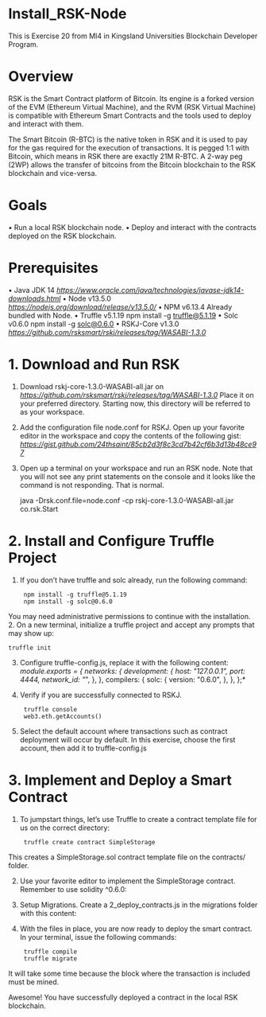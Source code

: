 # Install_RSK-Node
This is Exercise 20 from MI4 in Kingsland Universities Blockchain Developer Program.

# Overview

RSK is the Smart Contract platform of Bitcoin. Its engine is a forked version of the EVM (Ethereum Virtual Machine),
and the RVM (RSK Virtual Machine) is compatible with Ethereum Smart Contracts and the tools used to deploy and
interact with them.

The Smart Bitcoin (R-BTC) is the native token in RSK and it is used to pay for the gas required for the execution of
transactions. It is pegged 1:1 with Bitcoin, which means in RSK there are exactly 21M R-BTC. A 2-way peg (2WP)
allows the transfer of bitcoins from the Bitcoin blockchain to the RSK blockchain and vice-versa.

# Goals

• Run a local RSK blockchain node.
• Deploy and interact with the contracts deployed on the RSK blockchain.

# Prerequisites

• Java JDK 14 *https://www.oracle.com/java/technologies/javase-jdk14-downloads.html*
• Node v13.5.0 *https://nodejs.org/download/release/v13.5.0/*
• NPM v6.13.4 Already bundled with Node.
• Truffle v5.1.19 npm install -g truffle@5.1.19
• Solc v0.6.0 npm install -g solc@0.6.0
• RSKJ-Core v1.3.0 *https://github.com/rsksmart/rskj/releases/tag/WASABI-1.3.0*

# 1. Download and Run RSK

1. Download rskj-core-1.3.0-WASABI-all.jar on *https://github.com/rsksmart/rskj/releases/tag/WASABI-1.3.0*
Place it on your preferred directory. Starting now, this directory will be referred to as your workspace.

2. Add the configuration file node.conf for RSKJ. Open up your favorite editor in the workspace and copy the
contents of the following gist:
*https://gist.github.com/24thsaint/85cb2d3f8c3cd7b42cf6b3d13b48ce97*

3. Open up a terminal on your workspace and run an RSK node. Note that you will not see any print statements
on the console and it looks like the command is not responding. That is normal.

    java -Drsk.conf.file=node.conf -cp rskj-core-1.3.0-WASABI-all.jar co.rsk.Start
    
# 2. Install and Configure Truffle Project

1. If you don’t have truffle and solc already, run the following command:

        npm install -g truffle@5.1.19
        npm install -g solc@0.6.0

You may need administrative permissions to continue with the installation.
2. On a new terminal, initialize a truffle project and accept any prompts that may show up:

    truffle init
    
3. Configure truffle-config.js, replace it with the following content:
*module.exports = {
networks: {
development: {
host: "127.0.0.1",
port: 4444,
network_id: "*",
},
},
compilers: {
solc: {
version: "0.6.0",
},
},
};*
4. Verify if you are successfully connected to RSKJ. 

        truffle console
        web3.eth.getAccounts()

5. Select the default account where transactions such as contract deployment will occur by default. In this
exercise, choose the first account, then add it to truffle-config.js
    
# 3. Implement and Deploy a Smart Contract

1. To jumpstart things, let’s use Truffle to create a contract template file for us on the correct directory:

        truffle create contract SimpleStorage

This creates a SimpleStorage.sol contract template file on the contracts/ folder.

2. Use your favorite editor to implement the SimpleStorage contract. Remember to use solidity ^0.6.0:

3. Setup Migrations. Create a 2_deploy_contracts.js in the migrations folder with this content:

4. With the files in place, you are now ready to deploy the smart contract. In your terminal, issue the following
commands:

        truffle compile
        truffle migrate

It will take some time because the block where the transaction is included must be mined.
    
Awesome! You have successfully deployed a contract in the local RSK blockchain.
    
    
    
    
    
    
    
    
    
    
    
    
    
    
    
